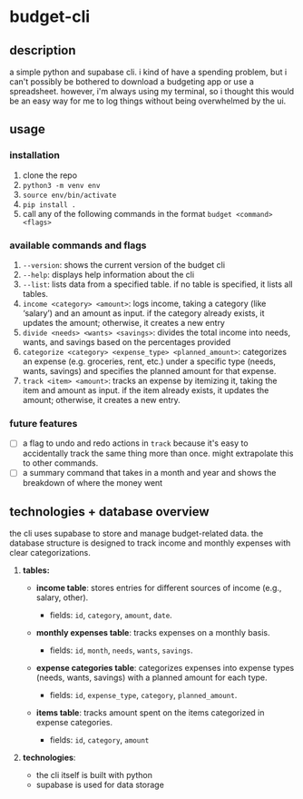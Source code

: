 # budget-cli

## description
a simple python and supabase cli. i kind of have a spending problem, but i can't possibly be bothered to download a budgeting app or use a spreadsheet. however, i'm always using my terminal, so i thought this would be an easy way for me to log things without being overwhelmed by the ui.

## usage
### installation
1. clone the repo
2. `python3 -m venv env`
3. `source env/bin/activate`
4. `pip install .`
5. call any of the following commands in the format `budget <command> <flags>`

### available commands and flags
1. `--version`: shows the current version of the budget cli
2. `--help`: displays help information about the cli
3. `--list`: lists data from a specified table. if no table is specified, it lists all tables.
4. `income <category> <amount>`: logs income, taking a category (like ‘salary’) and an amount as input. if the category already exists, it updates the amount; otherwise, it creates a new entry
5. `divide <needs> <wants> <savings>`: divides the total income into needs, wants, and savings based on the percentages provided
6. `categorize <category> <expense_type> <planned_amount>`: categorizes an expense (e.g. groceries, rent, etc.) under a specific type (needs, wants, savings) and specifies the planned amount for that expense.
7. `track <item> <amount>`: tracks an expense by itemizing it, taking the item and amount as input. if the item already exists, it updates the amount; otherwise, it creates a new entry.

### future features
- [ ] a flag to undo and redo actions in `track` because it's easy to accidentally track the same thing more than once. might extrapolate this to other commands.
- [ ] a summary command that takes in a month and year and shows the breakdown of where the money went

## technologies + database overview
the cli uses supabase to store and manage budget-related data. the database structure is designed to track income and monthly expenses with clear categorizations.

1. **tables:**
   - **income table**: stores entries for different sources of income (e.g., salary, other).
      - fields: `id`, `category`, `amount`, `date`.

   - **monthly expenses table**: tracks expenses on a monthly basis.
      - fields: `id`, `month`, `needs`, `wants`, `savings`.

   - **expense categories table**: categorizes expenses into expense types (needs, wants, savings) with a planned amount for each type.
      - fields: `id`, `expense_type`, `category`, `planned_amount`.

   - **items table**: tracks amount spent on the items categorized in expense categories.
      - fields: `id`, `category`, `amount`

2. **technologies**:
   - the cli itself is built with python
   - supabase is used for data storage